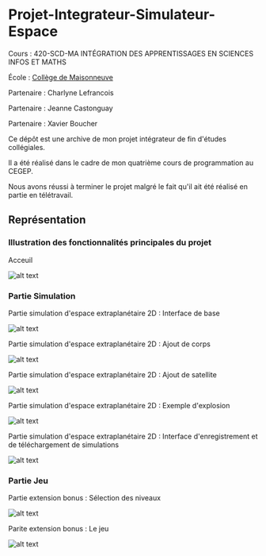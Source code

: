# Projet-Integrateur-Simulateur-Espace

Cours : 420-SCD-MA INTÉGRATION DES APPRENTISSAGES EN SCIENCES INFOS ET MATHS

École : [Collège de Maisonneuve](https://www.cmaisonneuve.qc.ca)

Partenaire : Charlyne Lefrancois

Partenaire : Jeanne Castonguay

Partenaire : Xavier Boucher

Ce dépôt est une archive de mon projet intégrateur de fin d'études collégiales. 

Il a été réalisé dans le cadre de mon quatrième cours de programmation au CEGEP. 

Nous avons réussi à terminer le projet malgré le fait qu'il ait été réalisé en partie en télétravail.

## Représentation

### Illustration des fonctionnalités principales du projet

Acceuil

![alt text](https://github.com/TritzA/ProjetIntegrateur_Cours4SIM/blob/main/images/menu.PNG)

### Partie Simulation

Partie simulation d'espace extraplanétaire 2D : Interface de base

![alt text](https://github.com/TritzA/ProjetIntegrateur_Cours4SIM/blob/main/images/simulation%20vierge.PNG)

Partie simulation d'espace extraplanétaire 2D : Ajout de corps

![alt text](https://github.com/TritzA/ProjetIntegrateur_Cours4SIM/blob/main/images/ajoutPlanete.PNG)

Partie simulation d'espace extraplanétaire 2D : Ajout de satellite

![alt text](https://github.com/TritzA/ProjetIntegrateur_Cours4SIM/blob/main/images/ajoutSat.PNG)

Partie simulation d'espace extraplanétaire 2D : Exemple d'explosion 

![alt text](https://github.com/TritzA/ProjetIntegrateur_Cours4SIM/blob/main/images/collision.PNG)

Partie simulation d'espace extraplanétaire 2D : Interface d'enregistrement et de téléchargement de simulations

![alt text](https://github.com/TritzA/ProjetIntegrateur_Cours4SIM/blob/main/images/charger%20une%20partie%20personnalisé.PNG)

### Partie Jeu

Partie extension bonus : Sélection des niveaux

![alt text](https://github.com/TritzA/ProjetIntegrateur_Cours4SIM/blob/main/images/selection%20des%20niveaux.PNG)

Parite extension bonus : Le jeu

![alt text](https://github.com/TritzA/ProjetIntegrateur_Cours4SIM/blob/main/images/modeJeu.PNG)
